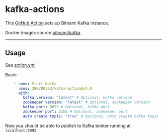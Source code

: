 # kafka-actions

This [GitHub Action](https://github.com/features/actions) sets up Bitnami Kafka instance.

Docker images source [bitnami/kafka](https://hub.docker.com/r/bitnami/kafka).

---------
## Usage

See [action.yml](action.yml)

Basic:
```yaml
    - name: Start Kafka
      uses: 280780363/kafka-action@v1.0
      with:
        kafka version: "latest" # Optional, kafka version
        zookeeper version: "latest" # Optional, zookeeper version
        kafka port: 9092 # Optional, kafka port
        zookeeper port: 2181 # Optional, zookeeper port
        auto create topic: "true" # Optional, auto create kafka topic
```

Now you should be able to publish to Kafka broker running at `localhost:9092` 